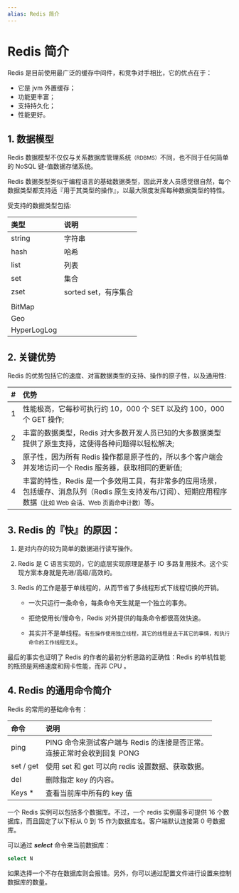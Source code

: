 ```yaml
---
alias: Redis 简介
---
```


# Redis 简介

Redis 是目前使用最广泛的缓存中间件，和竞争对手相比，它的优点在于：

- 它是 jvm 外置缓存；
- 功能更丰富；
- 支持持久化；
- 性能更好。

## 1. 数据模型

Redis 数据模型不仅仅与关系数据库管理系统<small>（RDBMS）</small>不同，也不同于任何简单的 NoSQL 键-值数据存储系统。

Redis 数据类型类似于编程语言的基础数据类型，因此开发人员感觉很自然，每个数据类型都支持适『用于其类型的操作』，以最大限度发挥每种数据类型的特性。

受支持的数据类型包括:

| 类型 | 说明 |
| :- | :- |
| string | 字符串 |
| hash | 哈希 |
| list | 列表 |
| set | 集合 |
| zset | sorted set，有序集合 |
|||
| BitMap | |
| Geo | | 
|HyperLogLog | |


## 2. 关键优势

Redis 的优势包括它的速度、对富数据类型的支持、操作的原子性，以及通用性:

| # | 优势 |
| :-: | :- |
| 1 | 性能极高，它每秒可执行约 10，000 个 SET 以及约 100，000 个 GET 操作; |
| 2 | 丰富的数据类型，Redis 对大多数开发人员已知的大多数据类型提供了原生支持，这使得各种问题得以轻松解决; |
| 3 | 原子性，因为所有 Redis 操作都是原子性的，所以多个客户端会并发地访问一个 Redis 服务器，获取相同的更新值; |
| 4 | 丰富的特性，Redis 是一个多效用工具，有非常多的应用场景，包括缓存、消息队列（Redis 原生支持发布/订阅）、短期应用程序数据<small>（比如 Web 会话、Web 页面命中计数）</small>等。|


## 3. Redis 的『快』的原因：

1. 是对内存的较为简单的数据进行读写操作。

2. Redis 是 C 语言实现的，它的底层实现原理是基于 IO 多路复用技术。这个实现方案本身就是先进/高级/高效的。

3. Redis 的工作是基于单线程的，从而节省了多线程形式下线程切换的开销。

   - 一次只运行一条命令，每条命令天生就是一个独立的事务。

   - 拒绝使用长/慢命令，Redis 对外提供的每条命令都很高效快速。

   - 其实并不是单线程。<small>有些操作使用独立线程，其它的线程是去干其它的事情，和执行命令的工作线程无关</small>。

最后的事实也证明了 Redis 的作者的最初分析思路的正确性：Redis 的单机性能的瓶颈是网络速度和网卡性能，而非 CPU 。


## 4. Redis 的通用命令简介

Redis 的常用的基础命令有：

| 命令 | 说明 |
| :--- | :- |
| ping | PING 命令来测试客户端与 Redis 的连接是否正常。<br>连接正常时会收到回复 PONG |
| set / get | 使用 set 和 get 可以向 redis 设置数据、获取数据。 |
| del | 删除指定 key 的内容。 |
| Keys  * | 查看当前库中所有的 key 值 |

一个 Redis 实例可以包括多个数据库。不过，一个 redis 实例最多可提供 16 个数据库，而且固定了以下标从 0 到 15 作为数据库名。客户端默认连接第 0 号数据库。

可以通过 _**select**_ 命令来当前数据库：

```bash
select N
```

如果选择一个不存在数据库则会报错。另外，你可以通过配置文件进行设置来控制数据库的数量。

